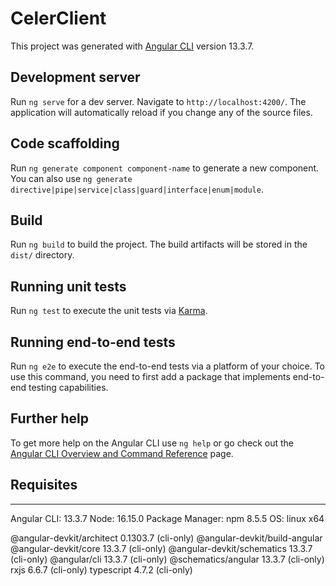 # CelerClient

This project was generated with [Angular CLI](https://github.com/angular/angular-cli) version 13.3.7.

## Development server

Run `ng serve` for a dev server. Navigate to `http://localhost:4200/`. The application will automatically reload if you change any of the source files.

## Code scaffolding

Run `ng generate component component-name` to generate a new component. You can also use `ng generate directive|pipe|service|class|guard|interface|enum|module`.

## Build

Run `ng build` to build the project. The build artifacts will be stored in the `dist/` directory.

## Running unit tests

Run `ng test` to execute the unit tests via [Karma](https://karma-runner.github.io).

## Running end-to-end tests

Run `ng e2e` to execute the end-to-end tests via a platform of your choice. To use this command, you need to first add a package that implements end-to-end testing capabilities.

## Further help

To get more help on the Angular CLI use `ng help` or go check out the [Angular CLI Overview and Command Reference](https://angular.io/cli) page.


## Requisites

---------------------------------------------------------

Angular CLI: 13.3.7
Node: 16.15.0
Package Manager: npm 8.5.5
OS: linux x64



@angular-devkit/architect       0.1303.7 (cli-only)
@angular-devkit/build-angular   <error>
@angular-devkit/core            13.3.7 (cli-only)
@angular-devkit/schematics      13.3.7 (cli-only)
@angular/cli                    13.3.7 (cli-only)
@schematics/angular             13.3.7 (cli-only)
rxjs                            6.6.7 (cli-only)
typescript                      4.7.2 (cli-only)
